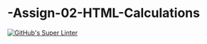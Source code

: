 # -Assign-02-HTML-Calculations
[![GitHub's Super Linter](https://github.com/ICS20-Programming-Grace-S/Assign-02-HTML-Calculations/workflows/GitHub's%20Super%20Linter/badge.svg)](https://github.com/ICS20-Programming-Grace-S/Assign-02-HTML-Calculations/actions)